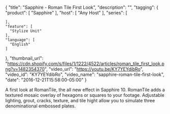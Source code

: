{
  "title": "Sapphire - Roman Tile First Look",
  "description": "",
  "tagging": {
    "product": [
      "Sapphire"
    ],
    "host": [
      "Any Host"
    ],
    "series": [

    ],
    "feature": [
      "Stylize Unit"
    ],
    "language": [
      "English"
    ]
  },
  "thumbnail_url": "https://cdn.shopify.com/s/files/1/1222/4522/articles/roman_tile_first_look.png?v=1482354370",
  "video_url": "https://youtu.be/KY7YEYdibRo",
  "video_id": "KY7YEYdibRo",
  "video_name": "sapphire-roman-tile-first-look",
  "date": "2016-12-21T15:58:00-05:00"
}

A first look at RomanTile, the all new effect in Sapphire 10. RomanTile adds a
textured mosaic overlay of hexagons or squares to your footage. Adjustable
lighting, grout, cracks, texture, and tile hight allow you to simulate three
denominational embossed plates.
